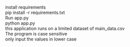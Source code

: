 install requirements\
pip install -r requirements.txt\
Run app.py\
python app.py\
this application runs on a limited dataset of main_data.csv\
The program is case sensitive\
only input the values in lower case
